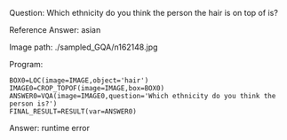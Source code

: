 Question: Which ethnicity do you think the person the hair is on top of is?

Reference Answer: asian

Image path: ./sampled_GQA/n162148.jpg

Program:

```
BOX0=LOC(image=IMAGE,object='hair')
IMAGE0=CROP_TOPOF(image=IMAGE,box=BOX0)
ANSWER0=VQA(image=IMAGE0,question='Which ethnicity do you think the person is?')
FINAL_RESULT=RESULT(var=ANSWER0)
```
Answer: runtime error

